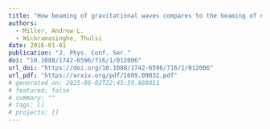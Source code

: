 ```yaml
---
title: "How beaming of gravitational waves compares to the beaming of electromagnetic waves: impacts to gravitational wave detection"
authors:
  - Miller, Andrew L.
  - Wickramasinghe, Thulsi
date: 2016-01-01
publication: "J. Phys. Conf. Ser."
doi: "10.1088/1742-6596/716/1/012006"
url_doi: "https://doi.org/10.1088/1742-6596/716/1/012006"
url_pdf: "https://arxiv.org/pdf/1609.09832.pdf"
# generated_on: 2025-06-02T22:45:59.888011
# featured: false
# summary: ""
# tags: []
# projects: []
---
```

